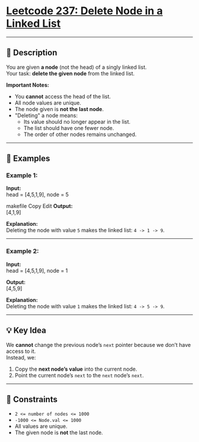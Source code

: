 # [Leetcode 237: Delete Node in a Linked List](https://leetcode.com/problems/delete-node-in-a-linked-list/description/)

---

## 📘 Description

You are given **a node** (not the head) of a singly linked list.  
Your task: **delete the given node** from the linked list.

**Important Notes:**
- You **cannot** access the head of the list.
- All node values are unique.
- The node given is **not the last node**.
- "Deleting" a node means:
  - Its value should no longer appear in the list.
  - The list should have one fewer node.
  - The order of other nodes remains unchanged.

---

## 🧪 Examples

### Example 1:
**Input:**  
head = [4,5,1,9], node = 5

makefile
Copy
Edit
**Output:**  
[4,1,9]


**Explanation:**  
Deleting the node with value `5` makes the linked list: `4 -> 1 -> 9`.

---

### Example 2:
**Input:**  
head = [4,5,1,9], node = 1


**Output:**  
[4,5,9]


**Explanation:**  
Deleting the node with value `1` makes the linked list: `4 -> 5 -> 9`.

---

## 💡 Key Idea
We **cannot** change the previous node’s `next` pointer because we don’t have access to it.  
Instead, we:
1. Copy the **next node’s value** into the current node.
2. Point the current node’s `next` to the `next` node’s `next`.

---

## 🧾 Constraints
- `2 <= number of nodes <= 1000`
- `-1000 <= Node.val <= 1000`
- All values are unique.
- The given node is **not** the last node.
